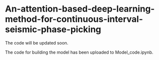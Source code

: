 # An-attention-based-deep-learning-method-for-continuous-interval-seismic-phase-picking

The code will be updated soon.

The code for building the model has been uploaded to Model_code.ipynb.
